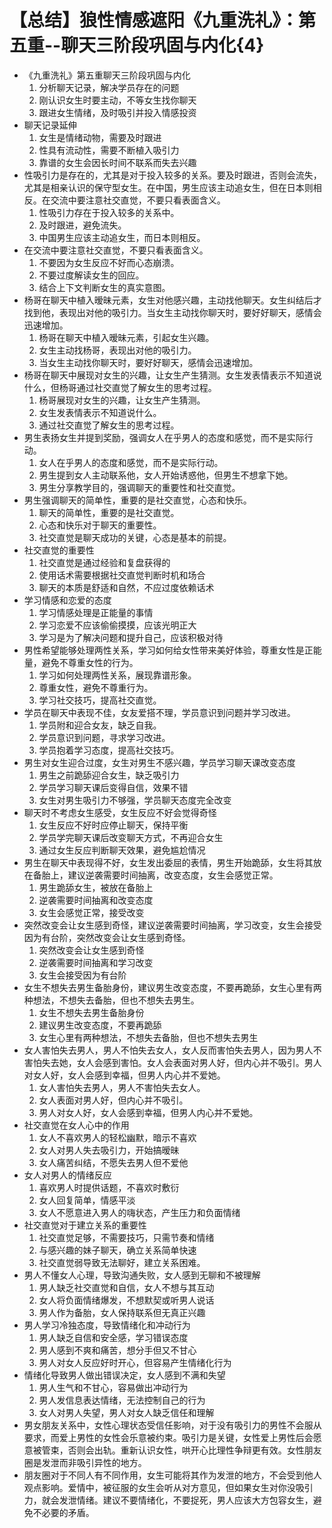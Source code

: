 # 【总结】狼性情感遮阳《九重洗礼》：第五重--聊天三阶段巩固与内化{4}

-   《九重洗礼》第五重聊天三阶段巩固与内化
    1.  分析聊天记录，解决学员存在的问题
    2.  刚认识女生时要主动，不等女生找你聊天
    3.  跟进女生情绪，及时吸引并投入情感投资
-   聊天记录延伸
    1.  女生是情绪动物，需要及时跟进
    2.  性具有流动性，需要不断植入吸引力
    3.  靠谱的女生会因长时间不联系而失去兴趣
-   性吸引力是存在的，尤其是对于投入较多的关系。要及时跟进，否则会流失，尤其是相亲认识的保守型女生。在中国，男生应该主动追女生，但在日本则相反。在交流中要注意社交直觉，不要只看表面含义。
    1.  性吸引力存在于投入较多的关系中。
    2.  及时跟进，避免流失。
    3.  中国男生应该主动追女生，而日本则相反。
-   在交流中要注意社交直觉，不要只看表面含义。
    1.  不要因为女生反应不好而心态崩溃。
    2.  不要过度解读女生的回应。
    3.  结合上下文判断女生的真实意图。
-   杨哥在聊天中植入暧昧元素，女生对他感兴趣，主动找他聊天。女生纠结后才找到他，表现出对他的吸引力。当女生主动找你聊天时，要好好聊天，感情会迅速增加。
    1.  杨哥在聊天中植入暧昧元素，引起女生兴趣。
    2.  女生主动找杨哥，表现出对他的吸引力。
    3.  当女生主动找你聊天时，要好好聊天，感情会迅速增加。
-   杨哥在聊天中展现对女生的兴趣，让女生产生猜测。女生发表情表示不知道说什么，但杨哥通过社交直觉了解女生的思考过程。
    1.  杨哥展现对女生的兴趣，让女生产生猜测。
    2.  女生发表情表示不知道说什么。
    3.  通过社交直觉了解女生的思考过程。
-   男生表扬女生并提到奖励，强调女人在乎男人的态度和感觉，而不是实际行动。
    1.  女人在乎男人的态度和感觉，而不是实际行动。
    2.  男生提到女人主动联系他，女人开始诱惑他，但男生不想拿下她。
    3.  男生分享教学目的，强调聊天的重要性和社交直觉。
-   男生强调聊天的简单性，重要的是社交直觉，心态和快乐。
    1.  聊天的简单性，重要的是社交直觉。
    2.  心态和快乐对于聊天的重要性。
    3.  社交直觉是聊天成功的关键，心态是基本的前提。
-   社交直觉的重要性
    1.  社交直觉是通过经验和复盘获得的
    2.  使用话术需要根据社交直觉判断时机和场合
    3.  聊天的本质是舒适和自然，不应过度依赖话术
-   学习情感和恋爱的态度
    1.  学习情感处理是正能量的事情
    2.  学习恋爱不应该偷偷摸摸，应该光明正大
    3.  学习是为了解决问题和提升自己，应该积极对待
-   男性希望能够处理两性关系，学习如何给女性带来美好体验，尊重女性是正能量，避免不尊重女性的行为。
    1.  学习如何处理两性关系，展现靠谱形象。
    2.  尊重女性，避免不尊重行为。
    3.  学习社交技巧，提高社交直觉。
-   学员在聊天中表现不佳，女友爱搭不理，学员意识到问题并学习改进。
    1.  学员附和迎合女友，缺乏自我。
    2.  学员意识到问题，寻求学习改进。
    3.  学员抱着学习态度，提高社交技巧。
-   男生对女生迎合过度，女生对男生不感兴趣，学员学习聊天课改变态度
    1.  男生之前跪舔迎合女生，缺乏吸引力
    2.  学员学习聊天课后变得自信，效果不错
    3.  女生对男生吸引力不够强，学员聊天态度完全改变
-   聊天时不考虑女生感受，女生反应不好会觉得奇怪
    1.  女生反应不好时应停止聊天，保持平衡
    2.  学员学完聊天课后改变聊天方式，不再迎合女生
    3.  通过女生反应判断聊天效果，避免尴尬情况
-   男生在聊天中表现得不好，女生发出委屈的表情，男生开始跪舔，女生将其放在备胎上，建议逆袭需要时间抽离，改变态度，女生会感觉正常。
    1.  男生跪舔女生，被放在备胎上
    2.  逆袭需要时间抽离和改变态度
    3.  女生会感觉正常，接受改变
-   突然改变会让女生感到奇怪，建议逆袭需要时间抽离，学习改变，女生会接受因为有台阶，突然改变会让女生感到奇怪。
    1.  突然改变会让女生感到奇怪
    2.  逆袭需要时间抽离和学习改变
    3.  女生会接受因为有台阶
-   女生不想失去男生备胎身份，建议男生改变态度，不要再跪舔，女生心里有两种想法，不想失去备胎，但也不想失去男生。
    1.  女生不想失去男生备胎身份
    2.  建议男生改变态度，不要再跪舔
    3.  女生心里有两种想法，不想失去备胎，但也不想失去男生
-   女人害怕失去男人，男人不怕失去女人，女人反而害怕失去男人，因为男人不害怕失去她，女人会感到害怕。女人会表面对男人好，但内心并不吸引。男人对女人好，女人会感到幸福，但男人内心并不爱她。
    1.  女人害怕失去男人，男人不害怕失去女人。
    2.  女人表面对男人好，但内心并不吸引。
    3.  男人对女人好，女人会感到幸福，但男人内心并不爱她。
-   社交直觉在女人心中的作用
    1.  女人不喜欢男人的轻松幽默，暗示不喜欢
    2.  女人对男人失去吸引力，开始搞暧昧
    3.  女人痛苦纠结，不愿失去男人但不爱他
-   女人对男人的情绪反应
    1.  喜欢男人时提供话题，不喜欢时敷衍
    2.  女人回复简单，情感平淡
    3.  女人不愿意进入男人的嗨状态，产生压力和负面情绪
-   社交直觉对于建立关系的重要性
    1.  社交直觉足够，不需要技巧，只需节奏和情绪
    2.  与感兴趣的妹子聊天，确立关系简单快速
    3.  社交直觉弱导致无法聊好，建立关系困难。
-   男人不懂女人心理，导致沟通失败，女人感到无聊和不被理解
    1.  男人缺乏社交直觉和自信，女人不想与其互动
    2.  女人将负面情绪爆发，不想默契或听男人说话
    3.  男人作为备胎，女人保持联系但无真正兴趣
-   男人学习冷独态度，导致情绪化和冲动行为
    1.  男人缺乏自信和安全感，学习错误态度
    2.  男人感到不爽和痛苦，想分手但又不甘心
    3.  男人对女人反应好时开心，但容易产生情绪化行为
-   情绪化导致男人做出错误决定，女人感到不满和失望
    1.  男人生气和不甘心，容易做出冲动行为
    2.  男人发信息表达情绪，无法控制自己的行为
    3.  女人对男人失望，男人对女人缺乏信任和理解
-   男女朋友关系中，女性心理状态受信任影响，对于没有吸引力的男性不会服从要求，而爱上男性的女性会乐意被约束。吸引力是关键，女性爱上男性后会愿意被管束，否则会出轨。重新认识女性，哄开心比理性争辩更有效。女性朋友圈是发泄而非吸引异性的地方。
-   朋友圈对于不同人有不同作用，女生可能将其作为发泄的地方，不会受到他人观点影响。爱情中，被征服的女生会听从对方意见，但如果女生对你没吸引力，就会发泄情绪。建议不要情绪化，不要捉死，男人应该大方包容女生，避免不必要的矛盾。